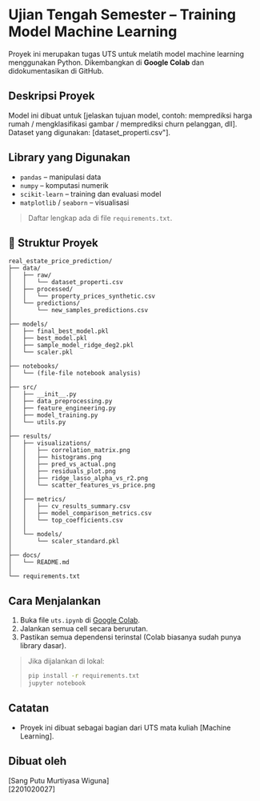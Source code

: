 # Ujian Tengah Semester – Training Model Machine Learning

Proyek ini merupakan tugas UTS untuk melatih model machine learning menggunakan Python. Dikembangkan di **Google Colab** dan didokumentasikan di GitHub.

## Deskripsi Proyek
Model ini dibuat untuk [jelaskan tujuan model, contoh: memprediksi harga rumah / mengklasifikasi gambar / memprediksi churn pelanggan, dll].  
Dataset yang digunakan: [dataset_properti.csv"].

## Library yang Digunakan
- `pandas` – manipulasi data
- `numpy` – komputasi numerik
- `scikit-learn` – training dan evaluasi model
- `matplotlib` / `seaborn` – visualisasi 


> Daftar lengkap ada di file `requirements.txt`.

## 📂 Struktur Proyek

```
real_estate_price_prediction/
├── data/
│   ├── raw/
│   │   └── dataset_properti.csv
│   ├── processed/
│   │   └── property_prices_synthetic.csv
│   └── predictions/
│       └── new_samples_predictions.csv
│
├── models/
│   ├── final_best_model.pkl
│   ├── best_model.pkl
│   ├── sample_model_ridge_deg2.pkl
│   └── scaler.pkl
│
├── notebooks/
│   └── (file-file notebook analysis)
│
├── src/
│   ├── __init__.py
│   ├── data_preprocessing.py
│   ├── feature_engineering.py
│   ├── model_training.py
│   └── utils.py
│
├── results/
│   ├── visualizations/
│   │   ├── correlation_matrix.png
│   │   ├── histograms.png
│   │   ├── pred_vs_actual.png
│   │   ├── residuals_plot.png
│   │   ├── ridge_lasso_alpha_vs_r2.png
│   │   └── scatter_features_vs_price.png
│   │
│   ├── metrics/
│   │   ├── cv_results_summary.csv
│   │   ├── model_comparison_metrics.csv
│   │   └── top_coefficients.csv
│   │
│   └── models/
│       └── scaler_standard.pkl
│
├── docs/
│   └── README.md
│
└── requirements.txt
```



## Cara Menjalankan
1. Buka file `uts.ipynb` di [Google Colab](https://colab.research.google.com/drive/1nUyvDJis76a2iYJeKxJmMhxs0wdF4T0w?usp=sharing).
2. Jalankan semua cell secara berurutan.
3. Pastikan semua dependensi terinstal (Colab biasanya sudah punya library dasar).

> Jika dijalankan di lokal:
> ```bash
> pip install -r requirements.txt
> jupyter notebook
> ```

## Catatan
- Proyek ini dibuat sebagai bagian dari UTS mata kuliah [Machine Learning].
  
## Dibuat oleh
[Sang Putu Murtiyasa Wiguna]  
[2201020027]
